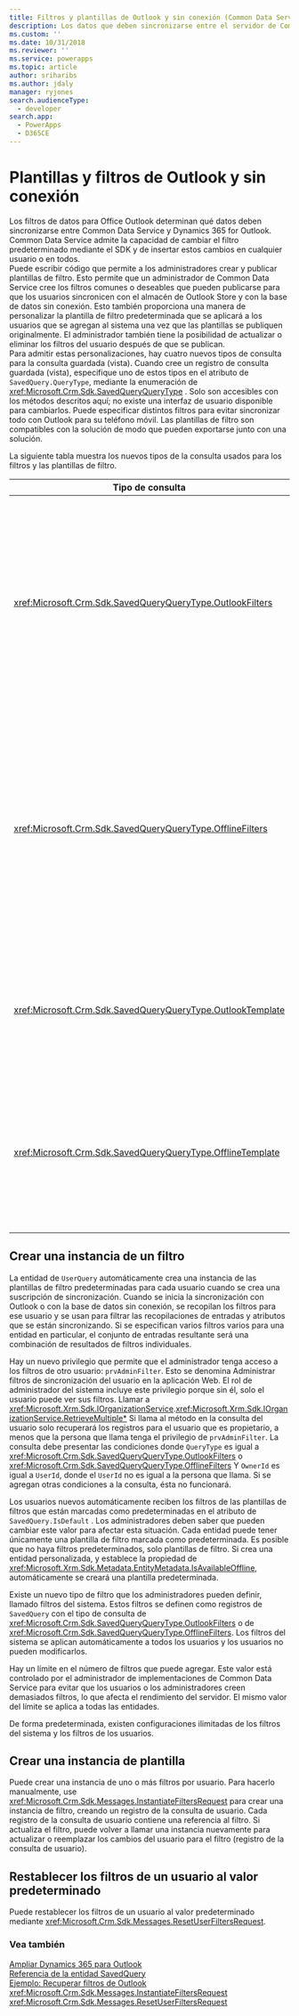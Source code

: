 ```yaml
---
title: Filtros y plantillas de Outlook y sin conexión (Common Data Service) | Microsoft Docs
description: Los datos que deben sincronizarse entre el servidor de Common Data Service y Dynamics 365 for Outlook se determinan con los filtros de datos para Office Outlook
ms.custom: ''
ms.date: 10/31/2018
ms.reviewer: ''
ms.service: powerapps
ms.topic: article
author: sriharibs
ms.author: jdaly
manager: ryjones
search.audienceType:
  - developer
search.app:
  - PowerApps
  - D365CE
---
```

# <a name="offline-and-outlook-filters-and-templates"></a>Plantillas y filtros de Outlook y sin conexión

Los filtros de datos para Office Outlook determinan qué datos deben sincronizarse entre Common Data Service y Dynamics 365 for Outlook. Common Data Service admite la capacidad de cambiar el filtro predeterminado mediante el SDK y de insertar estos cambios en cualquier usuario o en todos.  
Puede escribir código que permite a los administradores crear y publicar plantillas de filtro. Esto permite que un administrador de Common Data Service cree los filtros comunes o deseables que pueden publicarse para que los usuarios sincronicen con el almacén de Outlook Store y con la base de datos sin conexión. Esto también proporciona una manera de personalizar la plantilla de filtro predeterminada que se aplicará a los usuarios que se agregan al sistema una vez que las plantillas se publiquen originalmente. El administrador también tiene la posibilidad de actualizar o eliminar los filtros del usuario después de que se publican.  
Para admitir estas personalizaciones, hay cuatro nuevos tipos de consulta para la consulta guardada (vista). Cuando cree un registro de consulta guardada (vista), especifique uno de estos tipos en el atributo de `SavedQuery.QueryType`, mediante la enumeración de <xref:Microsoft.Crm.Sdk.SavedQueryQueryType> . Solo son accesibles con los métodos descritos aquí; no existe una interfaz de usuario disponible para cambiarlos. Puede especificar distintos filtros para evitar sincronizar todo con Outlook para su teléfono móvil. Las plantillas de filtro son compatibles con la solución de modo que pueden exportarse junto con una solución.  
  
 La siguiente tabla muestra los nuevos tipos de la consulta usados para los filtros y las plantillas de filtro.  
  
|Tipo de consulta|Descripción|  
|----------------|-----------------|  
|<xref:Microsoft.Crm.Sdk.SavedQueryQueryType.OutlookFilters>|Define el subgrupo de una entidad que se sincronizará con Dynamics 365 for Outlook. El subgrupo de datos definido por estos filtros se sincronizará en las carpetas de Outlook como Contactos, Calendario, etc.|  
|<xref:Microsoft.Crm.Sdk.SavedQueryQueryType.OfflineFilters>|Define el subconjunto de una entidad que se sincronizará con Dynamics 365 for Microsoft Office Outlook con acceso sin conexión. El subgrupo de datos definidos por estos filtros se sincronizará con la base de datos sin conexión.|  
|<xref:Microsoft.Crm.Sdk.SavedQueryQueryType.OutlookTemplate>|Define una plantilla de filtro que se aplica a los nuevos usuarios para la sincronización con Dynamics 365 for Outlook.|  
|<xref:Microsoft.Crm.Sdk.SavedQueryQueryType.OfflineTemplate>|Define una plantilla de filtro que se aplica a los nuevos usuarios para la sincronización con Dynamics 365 for Microsoft Office Outlook con acceso sin conexión.|  
  
## <a name="instantiate-a-filter"></a>Crear una instancia de un filtro

La entidad de `UserQuery` automáticamente crea una instancia de las plantillas de filtro predeterminadas para cada usuario cuando se crea una suscripción de sincronización. Cuando se inicia la sincronización con Outlook o con la base de datos sin conexión, se recopilan los filtros para ese usuario y se usan para filtrar las recopilaciones de entradas y atributos que se están sincronizando. Si se especifican varios filtros varios para una entidad en particular, el conjunto de entradas resultante será una combinación de resultados de filtros individuales.  

Hay un nuevo privilegio que permite que el administrador tenga acceso a los filtros de otro usuario: `prvAdminFilter`. Esto se denomina Administrar filtros de sincronización del usuario en la aplicación Web. El rol de administrador del sistema incluye este privilegio porque sin él, solo el usuario puede ver sus filtros. Llamar a <xref:Microsoft.Xrm.Sdk.IOrganizationService>.<xref:Microsoft.Xrm.Sdk.IOrganizationService.RetrieveMultiple*> Si llama al método en la consulta del usuario solo recuperará los registros para el usuario que es propietario, a menos que la persona que llama tenga el privilegio de `prvAdminFilter`. La consulta debe presentar las condiciones donde `QueryType` es igual a <xref:Microsoft.Crm.Sdk.SavedQueryQueryType.OutlookFilters> o <xref:Microsoft.Crm.Sdk.SavedQueryQueryType.OfflineFilters> Y `OwnerId` es igual a `UserId`, donde el `UserId` no es igual a la persona que llama. Si se agregan otras condiciones a la consulta, ésta no funcionará.  

Los usuarios nuevos automáticamente reciben los filtros de las plantillas de filtros que están marcadas como predeterminadas en el atributo de `SavedQuery.IsDefault` . Los administradores deben saber que pueden cambiar este valor para afectar esta situación. Cada entidad puede tener únicamente una plantilla de filtro marcada como predeterminada. Es posible que no haya filtros predeterminados, solo plantillas de filtro. Si crea una entidad personalizada, y establece la propiedad de <xref:Microsoft.Xrm.Sdk.Metadata.EntityMetadata.IsAvailableOffline>, automáticamente se creará una plantilla predeterminada.  

Existe un nuevo tipo de filtro que los administradores pueden definir, llamado filtros del sistema. Estos filtros se definen como registros de `SavedQuery` con el tipo de consulta de <xref:Microsoft.Crm.Sdk.SavedQueryQueryType.OutlookFilters> o de <xref:Microsoft.Crm.Sdk.SavedQueryQueryType.OfflineFilters>. Los filtros del sistema se aplican automáticamente a todos los usuarios y los usuarios no pueden modificarlos.  

Hay un límite en el número de filtros que puede agregar. Este valor está controlado por el administrador de implementaciones de Common Data Service para evitar que los usuarios o los administradores creen demasiados filtros, lo que afecta el rendimiento del servidor. El mismo valor del límite se aplica a todas las entidades.  

De forma predeterminada, existen configuraciones ilimitadas de los filtros del sistema y los filtros de los usuarios.  

## <a name="instantiate-a-template"></a>Crear una instancia de plantilla

Puede crear una instancia de uno o más filtros por usuario. Para hacerlo manualmente, use <xref:Microsoft.Crm.Sdk.Messages.InstantiateFiltersRequest> para crear una instancia de filtro, creando un registro de la consulta de usuario. Cada registro de la consulta de usuario contiene una referencia al filtro. Si actualiza el filtro, puede volver a llamar una instancia nuevamente para actualizar o reemplazar los cambios del usuario para el filtro (registro de la consulta de usuario).  
  
## <a name="reset-a-users-filters-to-the-default"></a>Restablecer los filtros de un usuario al valor predeterminado

Puede restablecer los filtros de un usuario al valor predeterminado mediante <xref:Microsoft.Crm.Sdk.Messages.ResetUserFiltersRequest>.  
  
### <a name="see-also"></a>Vea también

[Ampliar Dynamics 365 para Outlook](extend-dynamics-365-outlook.md)<br />
[Referencia de la entidad SavedQuery](../reference/entities/savedquery.md)<br />
[Ejemplo: Recuperar filtros de Outlook](sample-create-retrieve-outlook-filters.md)<br /> 
<xref:Microsoft.Crm.Sdk.Messages.InstantiateFiltersRequest><br />
<xref:Microsoft.Crm.Sdk.Messages.ResetUserFiltersRequest>